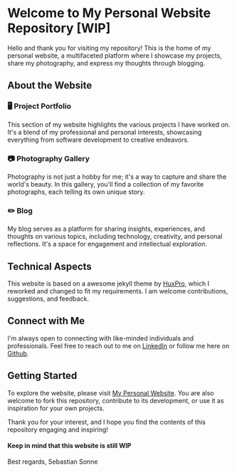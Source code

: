# Welcome to My Personal Website Repository [WIP]

Hello and thank you for visiting my repository! This is the home of my personal website, a multifaceted platform where I showcase my projects, share my photography, and express my thoughts through blogging.

## About the Website

### 🖥️ Project Portfolio

This section of my website highlights the various projects I have worked on. It's a blend of my professional and personal interests, showcasing everything from software development to creative endeavors.

### 📷 Photography Gallery

Photography is not just a hobby for me; it's a way to capture and share the world's beauty. In this gallery, you'll find a collection of my favorite photographs, each telling its own unique story.

### ✏️ Blog

My blog serves as a platform for sharing insights, experiences, and thoughts on various topics, including technology, creativity, and personal reflections. It's a space for engagement and intellectual exploration.

## Technical Aspects

This website is based on a awesome jekyll theme by [HuxPro](https://github.com/huxpro/huxpro.github.io), which I reworked and changed to fit my requirements. I am welcome contributions, suggestions, and feedback.

## Connect with Me

I'm always open to connecting with like-minded individuals and professionals. Feel free to reach out to me on [LinkedIn](https://linkedin.com/in/sebastian-soone) or follow me here on [Github](https://github.com/sebastian-sonne).

## Getting Started

To explore the website, please visit [My Personal Website](https://sebastian-sonne.github.io). You are also welcome to fork this repository, contribute to its development, or use it as inspiration for your own projects.

Thank you for your interest, and I hope you find the contents of this repository engaging and inspiring!

#### Keep in mind that this website is still WIP

Best regards,
Sebastian Sonne
